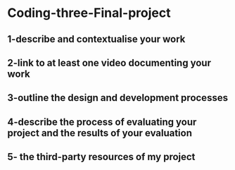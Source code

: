 # Coding-three-Final-project

## 1-describe and contextualise your work

## 2-link to at least one video documenting your work

## 3-outline the design and development processes

## 4-describe the process of evaluating your project and the results of your evaluation

## 5- the third-party resources of my project
  
 
